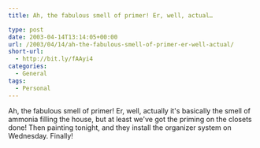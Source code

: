 ```yaml
---
title: Ah, the fabulous smell of primer! Er, well, actual…

type: post
date: 2003-04-14T13:14:05+00:00
url: /2003/04/14/ah-the-fabulous-smell-of-primer-er-well-actual/
short-url:
  - http://bit.ly/fAAyi4
categories:
  - General
tags:
  - Personal
---
```

Ah, the fabulous smell of primer! Er, well, actually it's basically the smell of ammonia filling the house, but at least we've got the priming on the closets done! Then painting tonight, and they install the organizer system on Wednesday. Finally!